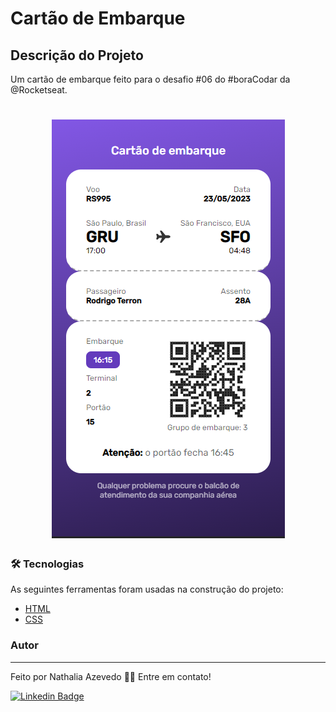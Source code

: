 # Cartão de Embarque

## Descrição do Projeto
<p align="left">Um cartão de embarque feito para o desafio #06 do #boraCodar da @Rocketseat.

<h1 align="center">
  <img alt="Cartão de Embarque" src="./assets/captura14.PNG" />
</h1>

### 🛠 Tecnologias

As seguintes ferramentas foram usadas na construção do projeto:

- [HTML](https://developer.mozilla.org/pt-BR/docs/Web/HTML)
- [CSS](https://developer.mozilla.org/pt-BR/docs/Web/CSS)

### Autor
---

Feito por Nathalia Azevedo 👋🏽 Entre em contato!

[![Linkedin Badge](https://img.shields.io/badge/-Nathalia-blue?style=flat-square&logo=Linkedin&logoColor=white&link=https://www.linkedin.com/in/tgmarinho/)](https://www.linkedin.com/in/azevedo-nathalia/)

